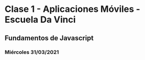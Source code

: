 # Clase 1 - Aplicaciones Móviles - Escuela Da Vinci
## Fundamentos de Javascript
### Miércoles 31/03/2021
